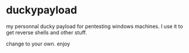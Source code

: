 # duckypayload
my personnal ducky payload for pentesting windows machines. I use it to get reverse shells and other stuff.

change <settings> to your own.
enjoy
